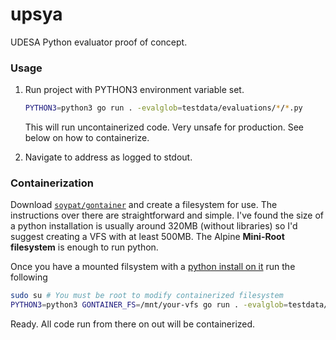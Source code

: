 # upsya
UDESA Python evaluator proof of concept.

### Usage
1. Run project with PYTHON3 environment variable set.
    ```sh
    PYTHON3=python3 go run . -evalglob=testdata/evaluations/*/*.py
    ```
    This will run uncontainerized code. Very unsafe for production. See below on how to containerize.

2. Navigate to address as logged to stdout.

### Containerization
Download [`soypat/gontainer`](https://github.com/soypat/gontainer) and create
a filesystem for use. The instructions over there are straightforward and simple.
I've found the size of a python installation is usually around 320MB (without libraries)
so I'd suggest creating a VFS with at least 500MB. The Alpine **Mini-Root filesystem** is enough to run python.

Once you have a mounted filsystem with a [python install on it](https://github.com/soypat/gontainer/blob/master/Gockerfile) run the following

```sh
sudo su # You must be root to modify containerized filesystem
PYTHON3=python3 GONTAINER_FS=/mnt/your-vfs go run . -evalglob=testdata/evaluations/*/*.py
```
Ready. All code run from there on out will be containerized.